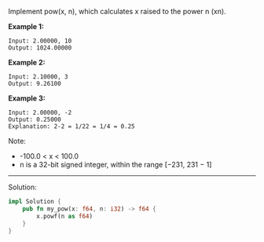 Implement pow(x, n), which calculates x raised to the power n (xn).

**Example 1:**

```
Input: 2.00000, 10
Output: 1024.00000
```

**Example 2:**

```
Input: 2.10000, 3
Output: 9.26100
```

**Example 3:**

```
Input: 2.00000, -2
Output: 0.25000
Explanation: 2-2 = 1/22 = 1/4 = 0.25
```

Note:

   - -100.0 < x < 100.0
   - n is a 32-bit signed integer, within the range [−231, 231 − 1]
   
---
   
Solution:

```rust
impl Solution {
    pub fn my_pow(x: f64, n: i32) -> f64 {
        x.powf(n as f64)
    }
}
```
   

